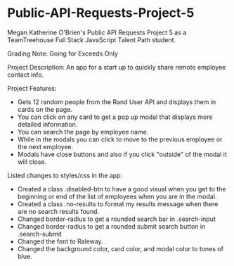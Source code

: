 # Public-API-Requests-Project-5
 Megan Katherine O'Brien's Public API Requests Project 5 as a TeamTreehouse Full Stack JavaScript Talent Path student.

Grading Note: Going for Exceeds Only

Project Description: An app for a start up to quickly share remote employee contact info.

Project Features:

- Gets 12 random people from the Rand User API and displays them in cards on the page.
- You can click on any card to get a pop up modal that displays more detailed information.
- You can search the page by employee name.
- While in the modals you can click to move to the previous employee or the next employee.
- Modals have close buttons and also if you click "outside" of the modal it will close.

Listed changes to styles/css in the app:

- Created a class .disabled-btn to have a good visual when you get to the beginning or end of the list of employees when you are in the modal.
- Created a class .no-results to format my results message when there are no search results found.
- Changed border-radius to get a rounded search bar in .search-input
- Changed border-radius to get a rounded submit search button in .search-submit
- Changed the font to Raleway.
- Changed the background color, card color, and modal color to tones of blue.